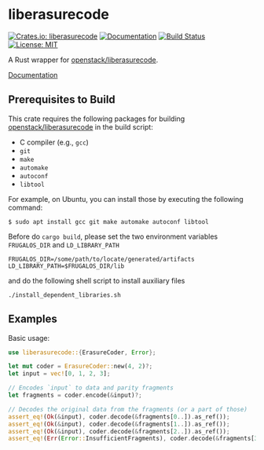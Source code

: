 liberasurecode
==============

[![Crates.io: liberasurecode](https://img.shields.io/crates/v/liberasurecode.svg)](https://crates.io/crates/liberasurecode)
[![Documentation](https://docs.rs/liberasurecode/badge.svg)](https://docs.rs/liberasurecode)
[![Build Status](https://travis-ci.org/frugalos/liberasurecode.svg?branch=master)](https://travis-ci.org/frugalos/liberasurecode)
[![License: MIT](https://img.shields.io/badge/license-MIT-blue.svg)](LICENSE)

A Rust wrapper for [openstack/liberasurecode].

[Documentation](https://docs.rs/liberasurecode)

[openstack/liberasurecode]: https://github.com/openstack/liberasurecode


Prerequisites to Build
----------------------

This crate requires the following packages for building [openstack/liberasurecode] in the build script:
- C compiler (e.g., `gcc`)
- `git`
- `make`
- `automake`
- `autoconf`
- `libtool`

For example, on Ubuntu, you can install those by executing the following command:
```console
$ sudo apt install gcc git make automake autoconf libtool
```

Before do `cargo build`, please set the two environment variables `FRUGALOS_DIR` and `LD_LIBRARY_PATH`
```
FRUGALOS_DIR=/some/path/to/locate/generated/artifacts
LD_LIBRARY_PATH=$FRUGALOS_DIR/lib
```
and do the following shell script to install auxiliary files
```
./install_dependent_libraries.sh
```


Examples
--------

Basic usage:
```rust
use liberasurecode::{ErasureCoder, Error};

let mut coder = ErasureCoder::new(4, 2)?;
let input = vec![0, 1, 2, 3];

// Encodes `input` to data and parity fragments
let fragments = coder.encode(&input)?;

// Decodes the original data from the fragments (or a part of those)
assert_eq!(Ok(&input), coder.decode(&fragments[0..]).as_ref());
assert_eq!(Ok(&input), coder.decode(&fragments[1..]).as_ref());
assert_eq!(Ok(&input), coder.decode(&fragments[2..]).as_ref());
assert_eq!(Err(Error::InsufficientFragments), coder.decode(&fragments[3..]));
```
